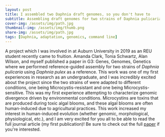 ```yaml
---
layout: post
title: I assembled two Daphnia draft genomes, so you don't have to
subtitle: Assembling draft genomes for two strains of Daphnia pulicaria
cover-img: /assets/img/path.jpg
thumbnail-img: /assets/img/thumb.png
share-img: /assets/img/path.jpg
tags: [Daphnia, adaptation, genomics, command line]
---
```


A project which I was involved in at Auburn University in 2019 as an REU student recently came to fruition. Amanda Clark, Tonia Schwartz, Alan Wilson, and myself published a paper in G3: Genes, Genomes, Genetics where we performed reference-guided assembly for two strains of _Daphnia pulicaria_ using _Daphnia pulex_ as a reference. This work was one of my first experiences in research as an undergraduate, and I was incredibly excited about the project since the two strains of were adapted to different conditions, one being Microcystis-resistant and one being Microcystis-sensitive. This was my first experience attempting to characterize genomic divergence driven by environmental conditions. Microcystins are toxins that are produced during toxic algal blooms, and these algal blooms are often human-induced due to agricultural practices. This work increased my interest in human-induced evolution (whether genomic, morphological, physiological, etc.), and I am very excited for you all to be able to read the full journal article (my first publication)! Be sure to check out the full [paper](https://academic.oup.com/g3journal/article/11/11/jkab266/6353030) if you're interested. 
